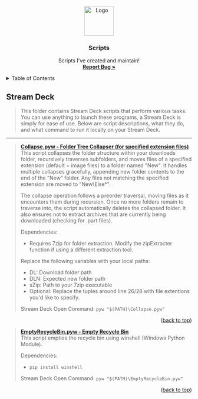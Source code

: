 <a name="readme-top"></a>

<br />
<div align="center">
  <a href="https://github.com/typeRYOON/Scripts">
    <img src="resources/logo.ico" alt="Logo" width="80" height="80">
  </a>

<h3 align="center">Scripts</h3>

  <p align="center">
     Scripts I've created and maintain!
    <br />
    <a href="https://github.com/typeRYOON/Scripts/issues"><strong>Report Bug »</strong></a>
  </p>
</div>



<!-- TABLE OF CONTENTS -->
<details>
  <summary>Table of Contents</summary>
  <ol>
    <li>
      <a href="#about-the-project">About The Project</a>
      <ul>
        <li><a href="#built-with">Built With</a></li>
      </ul>
    </li>
    <li>
      <a href="#getting-started">Getting Started</a>
      <ul>
        <li><a href="#prerequisites">Prerequisites</a></li>
        <li><a href="#installation">Installation</a></li>
      </ul>
    </li>
    <li><a href="#usage">Usage</a></li>
    <li><a href="#roadmap">Roadmap</a></li>
    <li><a href="#contributing">Contributing</a></li>
    <li><a href="#license">License</a></li>
    <li><a href="#contact">Contact</a></li>
    <li><a href="#acknowledgments">Acknowledgments</a></li>
  </ol>
</details>

## Stream Deck
> This folder contains Stream Deck scripts that perform various tasks. You can use anything to launch these programs, a Stream Deck is simply for ease of use.
> Below are script descriptions, what they do, and what command to run it locally on your Stream Deck.
---
> [**Collapse.pyw - Folder Tree Collapser (for specified extension files)**](https://github.com/typeRYOON/Scripts/blob/main/streamdeck/Collapse.pyw "Collapse")   
> This script collapses the folder structure within your downloads folder, recursively traverses subfolders, and moves files of a specified extension (default = image files) to a folder named "New". It handles multiple collapses gracefully, appending new folder contents to the end of the "New" folder. Any files not matching the specified extension are moved to "New\Else*".
>
> The collapse operation follows a preorder traversal, moving files as it encounters them during recursion. Once no more folders remain to traverse into, the script automatically deletes the collapsed folder. It also ensures not to extract archives that are currently being downloaded (checking for .part files).
> 
> Dependencies:
> - Requires 7zip for folder extraction. Modify the zipExtracter function if using a different extraction tool.
>
> Replace the following variables with your local paths:
> - DL: Download folder path
> - DLN: Expected new folder path
> - sZip: Path to your 7zip executable
> - Optional: Replace the tuples around line 26/28 with file extentions you'd like to specify. 
>
> Stream Deck Open Command:
> `pyw "$(PATH)\Collapse.pyw"`   
<p align="right">(<a href="#readme-top">back to top</a>)</p>

> [**EmptyRecycleBin.pyw - Empty Recycle Bin**](https://github.com/typeRYOON/Scripts/blob/main/streamdeck/EmptyRecycleBin.pyw "EmptyRecycleBin")  
> This script empties the recycle bin using winshell (Windows Python Module).
>
> Dependencies:   
> - `pip install winshell`
> 
> Stream Deck Open Command:
> `pyw "$(PATH)\EmptyRecycleBin.pyw"`
<p align="right">(<a href="#readme-top">back to top</a>)</p>
